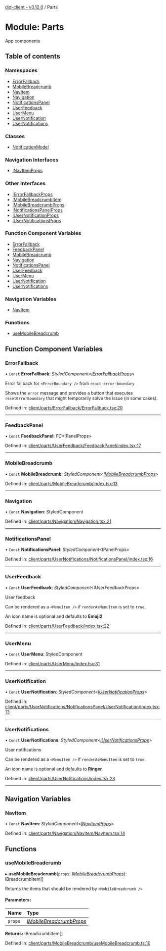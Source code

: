 [did-client - v0.12.0](../README.md) / Parts

# Module: Parts

App components

## Table of contents

### Namespaces

- [ErrorFallback](parts.errorfallback.md)
- [MobileBreadcrumb](parts.mobilebreadcrumb.md)
- [NavItem](parts.navitem.md)
- [Navigation](parts.navigation.md)
- [NotificationsPanel](parts.notificationspanel.md)
- [UserFeedback](parts.userfeedback.md)
- [UserMenu](parts.usermenu.md)
- [UserNotification](parts.usernotification.md)
- [UserNotifications](parts.usernotifications.md)

### Classes

- [NotificationModel](../classes/parts.notificationmodel.md)

### Navigation Interfaces

- [INavItemProps](../interfaces/parts.inavitemprops.md)

### Other Interfaces

- [IErrorFallbackProps](../interfaces/parts.ierrorfallbackprops.md)
- [IMobileBreadcrumbItem](../interfaces/parts.imobilebreadcrumbitem.md)
- [IMobileBreadcrumbProps](../interfaces/parts.imobilebreadcrumbprops.md)
- [INotificationsPanelProps](../interfaces/parts.inotificationspanelprops.md)
- [IUserNotificationProps](../interfaces/parts.iusernotificationprops.md)
- [IUserNotificationsProps](../interfaces/parts.iusernotificationsprops.md)

### Function Component Variables

- [ErrorFallback](parts.md#errorfallback)
- [FeedbackPanel](parts.md#feedbackpanel)
- [MobileBreadcrumb](parts.md#mobilebreadcrumb)
- [Navigation](parts.md#navigation)
- [NotificationsPanel](parts.md#notificationspanel)
- [UserFeedback](parts.md#userfeedback)
- [UserMenu](parts.md#usermenu)
- [UserNotification](parts.md#usernotification)
- [UserNotifications](parts.md#usernotifications)

### Navigation Variables

- [NavItem](parts.md#navitem)

### Functions

- [useMobileBreadcrumb](parts.md#usemobilebreadcrumb)

## Function Component Variables

### ErrorFallback

• `Const` **ErrorFallback**: *StyledComponent*<[*IErrorFallbackProps*](../interfaces/parts.ierrorfallbackprops.md)\>

Error fallback for `<ErrorBoundary />`  from
`react-error-boundary`

Shows the `error` message and provides a
button that  executes `resetErrorBoundary` that might
temporarily solve the issue (in some cases).

Defined in: [client/parts/ErrorFallback/ErrorFallback.tsx:20](https://github.com/Puzzlepart/did/blob/dev/client/parts/ErrorFallback/ErrorFallback.tsx#L20)

___

### FeedbackPanel

• `Const` **FeedbackPanel**: *FC*<IPanelProps\>

Defined in: [client/parts/UserFeedback/FeedbackPanel/index.tsx:17](https://github.com/Puzzlepart/did/blob/dev/client/parts/UserFeedback/FeedbackPanel/index.tsx#L17)

___

### MobileBreadcrumb

• `Const` **MobileBreadcrumb**: *StyledComponent*<[*IMobileBreadcrumbProps*](../interfaces/parts.imobilebreadcrumbprops.md)\>

Defined in: [client/parts/MobileBreadcrumb/index.tsx:13](https://github.com/Puzzlepart/did/blob/dev/client/parts/MobileBreadcrumb/index.tsx#L13)

___

### Navigation

• `Const` **Navigation**: StyledComponent

Defined in: [client/parts/Navigation/Navigation.tsx:21](https://github.com/Puzzlepart/did/blob/dev/client/parts/Navigation/Navigation.tsx#L21)

___

### NotificationsPanel

• `Const` **NotificationsPanel**: *StyledComponent*<IPanelProps\>

Defined in: [client/parts/UserNotifications/NotificationsPanel/index.tsx:16](https://github.com/Puzzlepart/did/blob/dev/client/parts/UserNotifications/NotificationsPanel/index.tsx#L16)

___

### UserFeedback

• `Const` **UserFeedback**: *StyledComponent*<IUserFeedbackProps\>

User feedback

Can be rendered as a `<MenuItem />` if `renderAsMenuItem`
is set to `true`.

An icon name is optional and defaults to **Emoji2**

Defined in: [client/parts/UserFeedback/index.tsx:22](https://github.com/Puzzlepart/did/blob/dev/client/parts/UserFeedback/index.tsx#L22)

___

### UserMenu

• `Const` **UserMenu**: StyledComponent

Defined in: [client/parts/UserMenu/index.tsx:31](https://github.com/Puzzlepart/did/blob/dev/client/parts/UserMenu/index.tsx#L31)

___

### UserNotification

• `Const` **UserNotification**: *StyledComponent*<[*IUserNotificationProps*](../interfaces/parts.iusernotificationprops.md)\>

Defined in: [client/parts/UserNotifications/NotificationsPanel/UserNotification/index.tsx:13](https://github.com/Puzzlepart/did/blob/dev/client/parts/UserNotifications/NotificationsPanel/UserNotification/index.tsx#L13)

___

### UserNotifications

• `Const` **UserNotifications**: *StyledComponent*<[*IUserNotificationsProps*](../interfaces/parts.iusernotificationsprops.md)\>

User notifications

Can be rendered as a `<MenuItem />` if `renderAsMenuItem`
is set to `true`.

An icon name is optional and defaults to **Ringer**

Defined in: [client/parts/UserNotifications/index.tsx:23](https://github.com/Puzzlepart/did/blob/dev/client/parts/UserNotifications/index.tsx#L23)

___

## Navigation Variables

### NavItem

• `Const` **NavItem**: *StyledComponent*<[*INavItemProps*](../interfaces/parts.inavitemprops.md)\>

Defined in: [client/parts/Navigation/NavItem/NavItem.tsx:14](https://github.com/Puzzlepart/did/blob/dev/client/parts/Navigation/NavItem/NavItem.tsx#L14)

## Functions

### useMobileBreadcrumb

▸ **useMobileBreadcrumb**(`props`: [*IMobileBreadcrumbProps*](../interfaces/parts.imobilebreadcrumbprops.md)): IBreadcrumbItem[]

Returns the items that should be rendered by
`<MobileBreadcrumb />`

#### Parameters:

Name | Type |
:------ | :------ |
`props` | [*IMobileBreadcrumbProps*](../interfaces/parts.imobilebreadcrumbprops.md) |

**Returns:** IBreadcrumbItem[]

Defined in: [client/parts/MobileBreadcrumb/useMobileBreadcrumb.ts:10](https://github.com/Puzzlepart/did/blob/dev/client/parts/MobileBreadcrumb/useMobileBreadcrumb.ts#L10)
